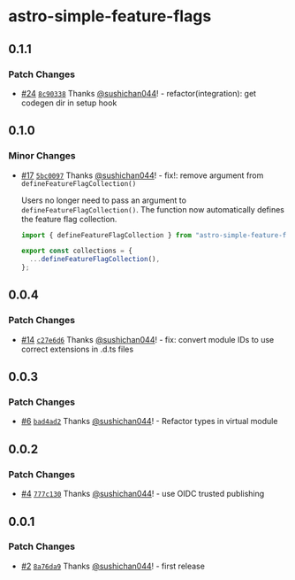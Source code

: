 # astro-simple-feature-flags

## 0.1.1
### Patch Changes



- [#24](https://github.com/sushichan044/astro-simple-feature-flags/pull/24) [`8c90338`](https://github.com/sushichan044/astro-simple-feature-flags/commit/8c9033885ac17051298f35b8fdef393523801ef0) Thanks [@sushichan044](https://github.com/sushichan044)! - refactor(integration): get codegen dir in setup hook

## 0.1.0
### Minor Changes



- [#17](https://github.com/sushichan044/astro-simple-feature-flags/pull/17) [`5bc0097`](https://github.com/sushichan044/astro-simple-feature-flags/commit/5bc00978e5ee51b1e8959a4580f012649cad66aa) Thanks [@sushichan044](https://github.com/sushichan044)! - fix!: remove argument from `defineFeatureFlagCollection()`
  
  Users no longer need to pass an argument to `defineFeatureFlagCollection()`. The function now automatically defines the feature flag collection.
  
  ```ts
  import { defineFeatureFlagCollection } from "astro-simple-feature-flags/content-layer";
  
  export const collections = {
    ...defineFeatureFlagCollection(),
  };
  ```

## 0.0.4
### Patch Changes



- [#14](https://github.com/sushichan044/astro-simple-feature-flags/pull/14) [`c27e6d6`](https://github.com/sushichan044/astro-simple-feature-flags/commit/c27e6d634dad10d0edd17bb762b9b0aa34e4163f) Thanks [@sushichan044](https://github.com/sushichan044)! - fix: convert module IDs to use correct extensions in .d.ts files

## 0.0.3
### Patch Changes



- [#6](https://github.com/sushichan044/astro-simple-feature-flags/pull/6) [`bad4ad2`](https://github.com/sushichan044/astro-simple-feature-flags/commit/bad4ad27991ebc5fc19020c64ec4fd0b517b2338) Thanks [@sushichan044](https://github.com/sushichan044)! - Refactor types in virtual module

## 0.0.2
### Patch Changes



- [#4](https://github.com/sushichan044/astro-simple-feature-flags/pull/4) [`777c130`](https://github.com/sushichan044/astro-simple-feature-flags/commit/777c1300049ec46cf15354f2bf607dc3ae709347) Thanks [@sushichan044](https://github.com/sushichan044)! - use OIDC trusted publishing

## 0.0.1
### Patch Changes



- [#2](https://github.com/sushichan044/astro-simple-feature-flags/pull/2) [`8a76da9`](https://github.com/sushichan044/astro-simple-feature-flags/commit/8a76da9509528b5835bc86541dcb1ff3e265548e) Thanks [@sushichan044](https://github.com/sushichan044)! - first release
